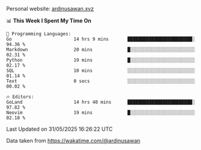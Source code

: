 Personal website: [ardinusawan.xyz](https://ardinusawan.xyz)

<!--START_SECTION:waka-->
📊 **This Week I Spent My Time On** 

```text
💬 Programming Languages: 
Go                       14 hrs 9 mins       ████████████████████████░   94.36 % 
Markdown                 20 mins             █░░░░░░░░░░░░░░░░░░░░░░░░   02.31 % 
Python                   19 mins             █░░░░░░░░░░░░░░░░░░░░░░░░   02.17 % 
SQL                      10 mins             ░░░░░░░░░░░░░░░░░░░░░░░░░   01.14 % 
Text                     0 secs              ░░░░░░░░░░░░░░░░░░░░░░░░░   00.02 % 

🔥 Editors: 
GoLand                   14 hrs 40 mins      ████████████████████████░   97.82 % 
Neovim                   19 mins             █░░░░░░░░░░░░░░░░░░░░░░░░   02.18 % 
```


 Last Updated on 31/05/2025 16:26:22 UTC
<!--END_SECTION:waka-->
Data taken from https://wakatime.com/@ardinusawan
